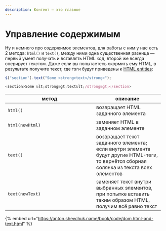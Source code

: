 ```yaml
---
description: Контент — это главное
---
```


# Управление содержимым

Ну и немного про содержимое элементов, для работы с ним у нас есть 2 метода: `html()` и `text()`, между ними одна существенная разница — первый умеет получать и вставлять HTML код, второй же всегда оперирует текстом. Даже если вы попытаетесь скормить ему HTML, в результате получите текст, где тэги будут приведены к [HTML entities](https://ru.wikipedia.org/wiki/%D0%9C%D0%BD%D0%B5%D0%BC%D0%BE%D0%BD%D0%B8%D0%BA%D0%B8\_%D0%B2\_HTML):

```javascript
$("section").text("Some <strong>text</strong>");

<section>Some &lt;strong&gt;text&lt;/strong&gt;</section>
```

<table data-header-hidden><thead><tr><th width="271">метод</th><th>описание</th></tr></thead><tbody><tr><td><pre class="language-javascript"><code class="lang-javascript">html()
</code></pre></td><td>возвращает HTML заданного элемента</td></tr><tr><td><pre class="language-javascript"><code class="lang-javascript">html(newHtml)
</code></pre></td><td>заменяет HTML в заданном элементе</td></tr><tr><td><pre class="language-javascript"><code class="lang-javascript">text()
</code></pre></td><td>возвращает текст заданного элемента;<br>если внутри элемента будут другие HTML-теги, то вернётся сборная солянка из текста всех элементов</td></tr><tr><td><pre class="language-javascript"><code class="lang-javascript">text(newText)
</code></pre></td><td>заменяет текст внутри выбранных элементов, при попытке вставить таким образом HTML, получим всё равно текст</td></tr></tbody></table>

{% embed url="https://anton.shevchuk.name/book/code/dom.html-and-text.html" %}
